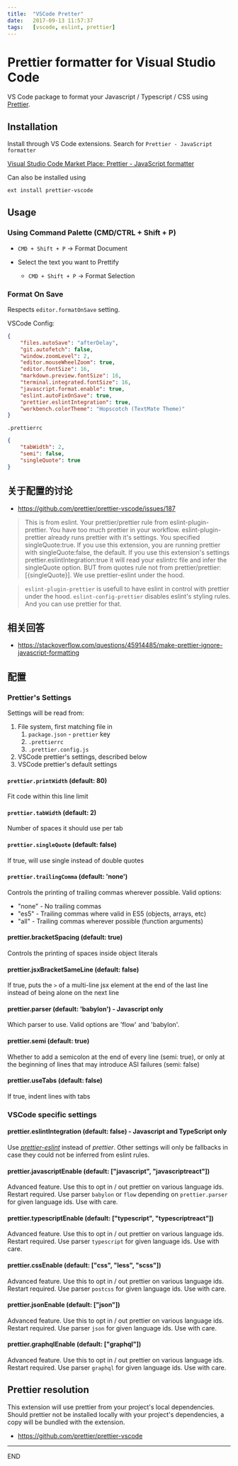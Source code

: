 ```yaml
---
title:  "VSCode Pretter"
date:   2017-09-13 11:57:37
tags:   [vscode, eslint, prettier]
---
```

# Prettier formatter for Visual Studio Code

VS Code package to format your Javascript / Typescript / CSS using [Prettier](https://github.com/prettier/prettier).

## Installation

Install through VS Code extensions. Search for `Prettier - JavaScript formatter`

[Visual Studio Code Market Place: Prettier - JavaScript formatter](https://marketplace.visualstudio.com/items?itemName=esbenp.prettier-vscode)

Can also be installed using 

```bash
ext install prettier-vscode
```

## Usage

### Using Command Palette (CMD/CTRL + Shift + P)

- `CMD + Shift + P` -> Format Document

- Select the text you want to Prettify
  -  `CMD + Shift + P` -> Format Selection

### Format On Save

Respects `editor.formatOnSave` setting.

VSCode Config:
```json
{
    "files.autoSave": "afterDelay",
    "git.autofetch": false,
    "window.zoomLevel": 2,
    "editor.mouseWheelZoom": true,
    "editor.fontSize": 16,
    "markdown.preview.fontSize": 16,
    "terminal.integrated.fontSize": 16,
    "javascript.format.enable": true,
    "eslint.autoFixOnSave": true,    
    "prettier.eslintIntegration": true,
    "workbench.colorTheme": "Hopscotch (TextMate Theme)"
}
```

`.prettierrc`

```json
{
    "tabWidth": 2,
    "semi": false,
    "singleQuote": true
}
```

## 关于配置的讨论

- https://github.com/prettier/prettier-vscode/issues/187

> This is from eslint. Your prettier/prettier rule from eslint-plugin-prettier.
You have too much prettier in your workflow. eslint-plugin-prettier already runs prettier with it's settings. You specified singleQuote:true.
If you use this extension, you are running prettier with singleQuote:false, the default.
If you use this extension's settings prettier.eslintIntegration:true it will read your eslintrc file and infer the singleQuote option. BUT from quotes rule not from prettier/prettier:[{singleQuote}]. We use prettier-eslint under the hood.

> `eslint-plugin-prettier` is usefull to have eslint in control with prettier under the hood.
> `eslint-config-prettier` disables eslint's styling rules. And you can use prettier for that.

## 相关回答

- https://stackoverflow.com/questions/45914485/make-prettier-ignore-javascript-formatting


## 配置

### Prettier's Settings

Settings will be read from:

1. File system, first matching file in 
    1. `package.json` - `prettier` key
    1. `.prettierrc`
    1. `.prettier.config.js`
1. VSCode prettier's settings, described below
1. VSCode prettier's default settings

#### `prettier.printWidth` (default: 80)

Fit code within this line limit

#### `prettier.tabWidth` (default: 2)

Number of spaces it should use per tab

#### `prettier.singleQuote` (default: false)

If true, will use single instead of double quotes

#### `prettier.trailingComma` (default: 'none')

Controls the printing of trailing commas wherever possible. Valid options:

 - "none" - No trailing commas
 - "es5"  - Trailing commas where valid in ES5 (objects, arrays, etc)
 - "all"  - Trailing commas wherever possible (function arguments)

#### prettier.bracketSpacing (default: true)

Controls the printing of spaces inside object literals

#### prettier.jsxBracketSameLine (default: false)

If true, puts the `>` of a multi-line jsx element at the end of the last line instead of being alone on the next line

#### prettier.parser (default: 'babylon') - Javascript only

Which parser to use. Valid options are 'flow' and 'babylon'.

#### prettier.semi (default: true)

Whether to add a semicolon at the end of every line (semi: true),
or only at the beginning of lines that may introduce ASI failures (semi: false)

#### prettier.useTabs (default: false)

If true, indent lines with tabs

### VSCode specific settings

#### prettier.eslintIntegration (default: false) - Javascript and TypeScript only

Use *[prettier-eslint](https://github.com/prettier/prettier-eslint)* instead of *prettier*.
Other settings will only be fallbacks in case they could not be inferred from eslint rules.

#### prettier.javascriptEnable (default: ["javascript", "javascriptreact"])

Advanced feature. Use this to opt in / out prettier on various language ids. Restart required.
Use parser `babylon` or `flow` depending on `prettier.parser` for given language ids.
Use with care.

#### prettier.typescriptEnable (default: ["typescript", "typescriptreact"])

Advanced feature. Use this to opt in / out prettier on various language ids. Restart required.
Use parser `typescript` for given language ids.
Use with care.

#### prettier.cssEnable (default: ["css", "less", "scss"])

Advanced feature. Use this to opt in / out prettier on various language ids. Restart required.
Use parser `postcss` for given language ids.
Use with care.

#### prettier.jsonEnable (default: ["json"])

Advanced feature. Use this to opt in / out prettier on various language ids. Restart required.
Use parser `json` for given language ids.
Use with care.

#### prettier.graphqlEnable (default: ["graphql"])

Advanced feature. Use this to opt in / out prettier on various language ids. Restart required.
Use parser `graphql` for given language ids.
Use with care.

## Prettier resolution

This extension will use prettier from your project's local dependencies. Should prettier not be installed locally with your project's dependencies, a copy will be bundled with the extension.


- https://github.com/prettier/prettier-vscode
---
END
